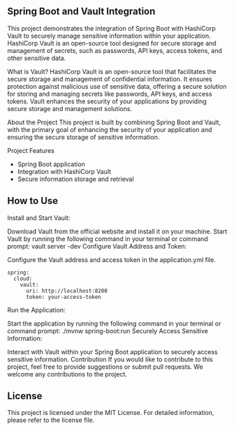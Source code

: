 ## Spring Boot and Vault Integration
This project demonstrates the integration of Spring Boot with HashiCorp Vault to securely manage sensitive information within your application. HashiCorp Vault is an open-source tool designed for secure storage and management of secrets, such as passwords, API keys, access tokens, and other sensitive data.

What is Vault?
HashiCorp Vault is an open-source tool that facilitates the secure storage and management of confidential information. It ensures protection against malicious use of sensitive data, offering a secure solution for storing and managing secrets like passwords, API keys, and access tokens. Vault enhances the security of your applications by providing secure storage and management solutions.

About the Project
This project is built by combining Spring Boot and Vault, with the primary goal of enhancing the security of your application and ensuring the secure storage of sensitive information.

Project Features
* Spring Boot application
* Integration with HashiCorp Vault
* Secure information storage and retrieval


## How to Use
Install and Start Vault:

Download Vault from the official website and install it on your machine.
Start Vault by running the following command in your terminal or command prompt: vault server -dev
Configure Vault Address and Token:

Configure the Vault address and access token in the application.yml file.
```
spring:
  cloud:
    vault:
      uri: http://localhost:8200
      token: your-access-token
```
Run the Application:

Start the application by running the following command in your terminal or command prompt: ./mvnw spring-boot:run
Securely Access Sensitive Information:

Interact with Vault within your Spring Boot application to securely access sensitive information.
Contribution
If you would like to contribute to this project, feel free to provide suggestions or submit pull requests. We welcome any contributions to the project.

## License
This project is licensed under the MIT License. For detailed information, please refer to the license file.
